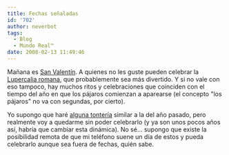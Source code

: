```yaml
---
title: Fechas señaladas
id: '702'
author: neverbot
tags:
  - Blog
  - Mundo Real™
date: 2008-02-13 11:49:46
---
```


Mañana es [San Valentín](http://en.wikipedia.org/wiki/Valentine%27s_Day). A quienes no les guste pueden celebrar la [Lupercalia romana](http://en.wikipedia.org/wiki/Lupercalia), que probablemente sea más divertido. Y si no vale con eso tampoco, hay muchos ritos y celebraciones que coinciden con el tiempo del año en que los pájaros comienzan a aparearse (el concepto "los pájaros" no va con segundas, por cierto).

Yo supongo que haré [alguna tontería](https://www.neverbot.com/san-valentin-esa-gran-excusa/) similar a la del año pasado, pero realmente voy a quedarme sin poder celebrarlo (y ya son unos pocos años así, habría que cambiar esta dinámica). No sé... supongo que existe la posibilidad remota de que mi teléfono suene un día de estos y pueda celebrarlo aunque sea fuera de fechas, quién sabe.